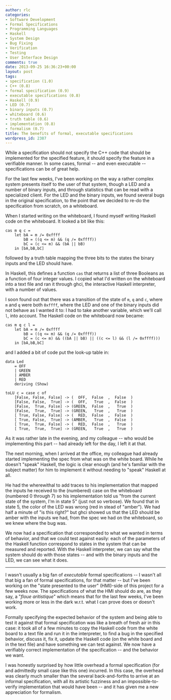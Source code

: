 ```yaml
---
author: rlc
categories:
- Software Development
- Formal Specifications
- Programming Languages
- Haskell
- System Design
- Bug Fixing
- Verification
- Testing
- User Interface Design
comments: true
date: 2013-09-25 16:36:23+00:00
layout: post
tags:
- specification (1.0)
- C++ (0.8)
- formal specification (0.9)
- executable specifications (0.8)
- Haskell (0.9)
- LED (0.7)
- binary inputs (0.7)
- whiteboard (0.6)
- truth table (0.6)
- implementation (0.8)
- formalism (0.7)
title: The benefits of formal, executable specifications
wordpress_id: 2387
---
```


While a specification should not specify the C++ code that should be implemented for the specified feature, it should specify the feature in a verifiable manner. In some cases, formal -- and even executable -- specifications can be of great help.

<!--more-->

For the last few weeks, I've been working on the way a rather complex system presents itself to the user of that system, though a LED and a number of binary inputs, and through statistics that can be read with a specialized client. For the LED and the binary inputs, we found several bugs in the original specification, to the point that we decided to re-do the specification from scratch, on a whiteboard.

When I started writing on the whiteboard, I found myself writing Haskell code on the whiteboard. It looked a bit like this:

    cas m q c =
        let bA = m /= 0xffff
            bB = ((q <= m) && (q /= 0xffff))
            bC = (c <= m) && (bA || bB)
        in [bA,bB,bC]

followed by a truth table mapping the three bits to the states the binary inputs and the LED should have.

In Haskell, this defines a function `cas` that returns a list of three Booleans as a function of four integer values. I copied what I'd written on the whiteboard into a text file and ran it through ghci, the interactive Haskell interpreter, with a number of values.

I soon found out that there was a transition of the state of `m`, `q` and `c`, where `m` and `q` were both `0xffff`, where the LED and one of the binary inputs did not behave as I wanted it to: I had to take another variable, which we'll call `l`, into account. The Haskell code on the whiteboard now became:

    cas m q c l =
        let bA = m /= 0xffff
            bB = ((q <= m) && (q /= 0xffff))
            bC = (c <= m) && ((bA || bB) || ((c <= l) && (l /= 0xffff)))
        in [bA,bB,bC]

and I added a bit of code put the look-up table in:

    data Led
        = OFF
        | GREEN
        | AMBER
        | RED
        deriving (Show)

    toLU c = case c of
        [False, False, False] -> (  OFF,  False  ,  False  )
        [False, False,  True] -> (  OFF,   True  ,  False  )
        [False,  True, False] -> (GREEN,  False  ,   True  )
        [False,  True,  True] -> (GREEN,   True  ,   True  )
        [ True, False, False] -> (  RED,  False  ,  False  )
        [ True, False,  True] -> (AMBER,   True  ,  False  )
        [ True,  True, False] -> (  RED,  False  ,   True  )
        [ True,  True,  True] -> (GREEN,   True  ,   True  )

As it was rather late in the evening, and my colleague -- who would be implementing this part -- had already left for the day, I left it at that.

The next morning, when I arrived at the office, my colleague had already started implementing the spec from what was on the white board. While he doesn't "speak" Haskell, the logic is clear enough (and he's familiar with the subject matter) for him to implement it without needing to "speak" Haskell at all.

He had the wherewithal to add traces to his implementation that mapped the inputs he received to the (numbered) case on the whiteboard (numbered 0 through 7) so his implementation told us "from the current state of the system, I'm in state 5" (just not so verbose). We found that in state 5, the color of the LED was wrong (red in stead of "amber"). We had half a minute of "is this right?" but ghci showed us that the LED should be amber with the inputs we had, from the spec we had on the whiteboard, so we knew where the bug was.

We now had a specification that corresponded to what we wanted in terms of behavior, and that we could test against easily: each of the parameters of the Haskell function correspond to states in the system that can be measured and reported. With the Haskell interpreter, we can say what the system should do with those states -- and with the binary inputs and the LED, we can see what it does.

---

I wasn't usually a big fan of _executable_ formal specifications -- I wasn't all that big a fan of formal specifications, for that matter -- but I've been working on the "state presented to the user" (HMI)-side of this project for a few weeks now. The specifications of what the HMI should do are, as they say, a "_floue aritistique_" which means that for the last few weeks, I've been working more or less in the dark w.r.t. what I can prove does or doesn't work.

Formally specifying the expected behavior of the system and being able to test it against that formal specification was like a breath of fresh air in this case: it took all of a few minutes to copy the Haskell code from the white board to a text file and run it in the interpreter, to find a bug in the specified behavior, discuss it, fix it, update the Haskell code (on the white board and in the text file) and have something we can test against. We now have a verifiably correct implementation of the specification -- and the behavior we want.

I was honestly surprised by how little overhead a formal specification (for and admittedly small case like this one) incurred. In this case, the overhead was clearly much smaller than the several back-and-forths to arrive at an informal specification, with all its artistic fuzziness and an impossible-to-verify implementation that would have been -- and it has given me a new appreciation for formalism.